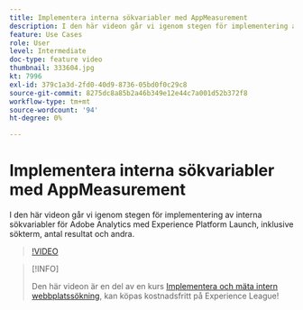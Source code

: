 ```yaml
---
title: Implementera interna sökvariabler med AppMeasurement
description: I den här videon går vi igenom stegen för implementering av interna sökvariabler för Adobe Analytics med Experience Platform Launch, inklusive sökterm, antal resultat och andra.
feature: Use Cases
role: User
level: Intermediate
doc-type: feature video
thumbnail: 333604.jpg
kt: 7996
exl-id: 379c1a3d-2fd0-40d9-8736-05bd0f0c29c8
source-git-commit: 8275dc8a85b2a46b349e12e44c7a001d52b372f8
workflow-type: tm+mt
source-wordcount: '94'
ht-degree: 0%

---
```


# Implementera interna sökvariabler med AppMeasurement

I den här videon går vi igenom stegen för implementering av interna sökvariabler för Adobe Analytics med Experience Platform Launch, inklusive sökterm, antal resultat och andra.

>[!VIDEO](https://video.tv.adobe.com/v/333604/?quality=12&learn=on)

>[!INFO]
>
> Den här videon är en del av en kurs [Implementera och mäta intern webbplatssökning](https://experienceleague.adobe.com/?recommended=Analytics-U-1-2021.1.search), kan köpas kostnadsfritt på Experience League!